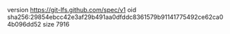 version https://git-lfs.github.com/spec/v1
oid sha256:29854ebcc42e3af29b491aa0dfddc8361579b91141775492ce62ca04b096dd52
size 7916
